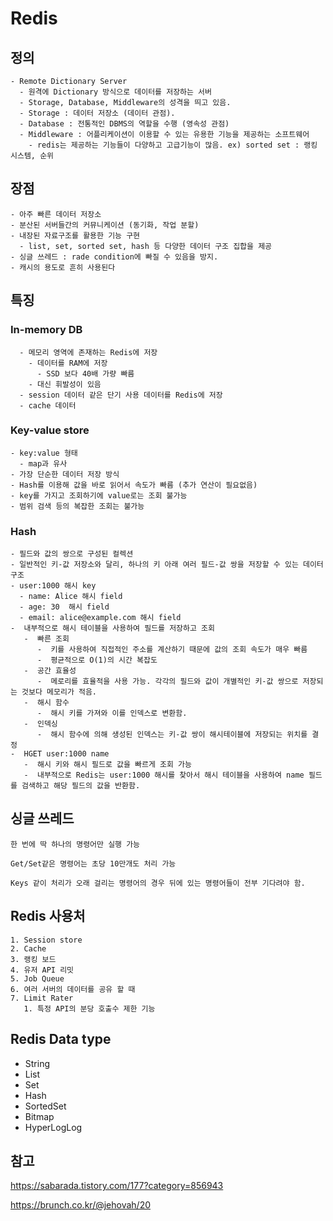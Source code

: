 # Redis 

## 정의

    - Remote Dictionary Server
      - 원격에 Dictionary 방식으로 데이터를 저장하는 서버
      - Storage, Database, Middleware의 성격을 띄고 있음.
      - Storage : 데이터 저장소 (데이터 관점). 
      - Database : 전통적인 DBMS의 역할을 수행 (영속성 관점)
      - Middleware : 어플리케이션이 이용할 수 있는 유용한 기능을 제공하는 소프트웨어
        - redis는 제공하는 기능들이 다양하고 고급기능이 많음. ex) sorted set : 랭킹 시스템, 순위

## 장점 

    - 아주 빠른 데이터 저장소
    - 분산된 서버들간의 커뮤니케이션 (동기화, 작업 분할)
    - 내장된 자료구조를 활용한 기능 구현
      - list, set, sorted set, hash 등 다양한 데이터 구조 집합을 제공
    - 싱글 쓰레드 : rade condition에 빠질 수 있음을 방지.
    - 캐시의 용도로 흔히 사용된다

## 특징

### In-memory DB
      - 메모리 영역에 존재하는 Redis에 저장
        - 데이터를 RAM에 저장
          - SSD 보다 40배 가량 빠름
        - 대신 휘발성이 있음
      - session 데이터 같은 단기 사용 데이터를 Redis에 저장
      - cache 데이터
    
### Key-value store
    - key:value 형태
      - map과 유사
    - 가장 단순한 데이터 저장 방식
    - Hash를 이용해 값을 바로 읽어서 속도가 빠름 (추가 연산이 필요없음)
    - key를 가지고 조회하기에 value로는 조회 불가능
    - 범위 검색 등의 복잡한 조회는 불가능

### Hash

    - 필드와 값의 쌍으로 구성된 컬렉션
    - 일반적인 키-값 저장소와 달리, 하나의 키 아래 여러 필드-값 쌍을 저장할 수 있는 데이터 구조
    - user:1000 해시 key
      - name: Alice 해시 field
      - age: 30  해시 field
      - email: alice@example.com 해시 field
    -  내부적으로 해시 테이블을 사용하여 필드를 저장하고 조회
       -  빠른 조회
          -  키를 사용하여 직접적인 주소를 계산하기 때문에 값의 조회 속도가 매우 빠름
          -  평균적으로 O(1)의 시간 복잡도
       -  공간 효율성
          -  메로리를 효율적을 사용 가능. 각각의 필드와 값이 개별적인 키-값 쌍으로 저장되는 것보다 메모리가 적음.
       -  해시 함수
          -  해시 키를 가져와 이를 인덱스로 변환함.
       -  인덱싱
          -  해시 함수에 의해 생성된 인덱스는 키-값 쌍이 해시테이블에 저장되는 위치를 결정
    -  HGET user:1000 name
       -  해시 키와 해시 필드로 값을 빠르게 조회 가능
       -  내부적으로 Redis는 user:1000 해시를 찾아서 해시 테이블을 사용하여 name 필드를 검색하고 해당 필드의 값을 반환함.

## 싱글 쓰레드

    한 번에 딱 하나의 명령어만 실행 가능

    Get/Set같은 명령어는 초당 10만개도 처리 가능

    Keys 같이 처리가 오래 걸리는 명령어의 경우 뒤에 있는 명령어들이 전부 기다려야 함.


## Redis 사용처

    1. Session store
    2. Cache
    3. 랭킹 보드
    4. 유저 API 리밋
    5. Job Queue
    6. 여러 서버의 데이터를 공유 할 때
    7. Limit Rater
       1. 특정 API의 분당 호출수 제한 기능

## Redis Data type
- String
- List
- Set
- Hash
- SortedSet
- Bitmap
- HyperLogLog

## 참고 

https://sabarada.tistory.com/177?category=856943

https://brunch.co.kr/@jehovah/20
    